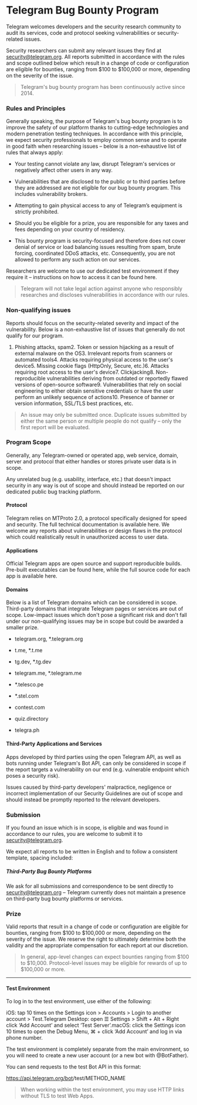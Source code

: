 # Telegram Bug Bounty Program

Telegram welcomes developers and the security research community to audit its services, code and protocol seeking vulnerabilities or security-related issues.

Security researchers can submit any relevant issues they find at security@telegram.org. All reports submitted in accordance with the rules and scope outlined below which result in a change of code or configuration are eligible for bounties, ranging from $100 to $100,000 or more, depending on the severity of the issue.

> Telegram's bug bounty program has been continuously active since 2014.

### Rules and Principles

Generally speaking, the purpose of Telegram's bug bounty program is to improve the safety of our platform thanks to cutting-edge technologies and modern penetration testing techniques. In accordance with this principle, we expect security professionals to employ common sense and to operate in good faith when researching issues – below is a non-exhaustive list of rules that always apply:

- Your testing cannot violate any law, disrupt Telegram's services or negatively affect other users in any way.

- Vulnerabilities that are disclosed to the public or to third parties before they are addressed are not eligible for our bug bounty program. This includes vulnerability brokers.

- Attempting to gain physical access to any of Telegram’s equipment is strictly prohibited.

- Should you be eligible for a prize, you are responsible for any taxes and fees depending on your country of residency.

- This bounty program is security-focused and therefore does not cover denial of service or load balancing issues resulting from spam, brute forcing, coordinated DDoS attacks, etc. Consequently, you are not allowed to perform any such action on our services.

Researchers are welcome to use our dedicated test environment if they require it – instructions on how to access it can be found here.

> Telegram will not take legal action against anyone who responsibly researches and discloses vulnerabilities in accordance with our rules.

### Non-qualifying issues

Reports should focus on the security-related severity and impact of the vulnerability. Below is a non-exhaustive list of issues that generally do not qualify for our program.

1. Phishing attacks, spam2. Token or session hijacking as a result of external malware on the OS3. Irrelevant reports from scanners or automated tools4. Attacks requiring physical access to the user's device5. Missing cookie flags (HttpOnly, Secure, etc.)6. Attacks requiring root access to the user's device7. Clickjacking8. Non-reproducible vulnerabilities deriving from outdated or reportedly flawed versions of open-source software9. Vulnerabilities that rely on social engineering to either obtain sensitive credentials or have the user perform an unlikely sequence of actions10. Presence of banner or version information, SSL/TLS best practices, etc.

> An issue may only be submitted once. Duplicate issues submitted by either the same person or multiple people do not qualify – only the first report will be evaluated.

### Program Scope

Generally, any Telegram-owned or operated app, web service, domain, server and protocol that either handles or stores private user data is in scope.

Any unrelated bug (e.g. usability, interface, etc.) that doesn't impact security in any way is out of scope and should instead be reported on our dedicated public bug tracking platform.

#### Protocol

Telegram relies on MTProto 2.0, a protocol specifically designed for speed and security. The full technical documentation is available here. We welcome any reports about vulnerabilities or design flaws in the protocol which could realistically result in unauthorized access to user data.

#### Applications

Official Telegram apps are open source and support reproducible builds. Pre-built executables can be found here, while the full source code for each app is available here.

#### Domains

Below is a list of Telegram domains which can be considered in scope. Third-party domains that integrate Telegram pages or services are out of scope. Low-impact issues which don't pose a significant risk and don't fall under our non-qualifying issues may be in scope but could be awarded a smaller prize.

- telegram.org, *.telegram.org

- t.me, *.t.me

- tg.dev, *.tg.dev

- telegram.me, *.telegram.me

- *.telesco.pe

- *.stel.com

- contest.com

- quiz.directory

- telegra.ph

#### Third-Party Applications and Services

Apps developed by third parties using the open Telegram API, as well as bots running under Telegram's Bot API, can only be considered in scope if the report targets a vulnerability on our end (e.g. vulnerable endpoint which poses a security risk).

Issues caused by third-party developers' malpractice, negligence or incorrect implementation of our Security Guidelines are out of scope and should instead be promptly reported to the relevant developers.

### Submission

If you found an issue which is in scope, is eligible and was found in accordance to our rules, you are welcome to submit it to security@telegram.org.

We expect all reports to be written in English and to follow a consistent template, spacing included:

##### Third-Party Bug Bounty Platforms

We ask for all submissions and correspondence to be sent directly to security@telegram.org – Telegram currently does not maintain a presence on third-party bug bounty platforms or services.

### Prize

Valid reports that result in a change of code or configuration are eligible for bounties, ranging from $100 to $100,000 or more, depending on the severity of the issue. We reserve the right to ultimately determine both the validity and the appropriate compensation for each report at our discretion.

> In general, app-level changes can expect bounties ranging from $100 to $10,000. Protocol-level issues may be eligible for rewards of up to $100,000 or more.

---

#### Test Environment

To log in to the test environment, use either of the following:

iOS: tap 10 times on the Settings icon > Accounts > Login to another account > Test.Telegram Desktop: open ☰ Settings > Shift + Alt + Right click ‘Add Account’ and select ‘Test Server’.macOS: click the Settings icon 10 times to open the Debug Menu, ⌘ + click ‘Add Account’ and log in via phone number.

The test environment is completely separate from the main environment, so you will need to create a new user account (or a new bot with @BotFather).

You can send requests to the test Bot API in this format:

https://api.telegram.org/bot<token>/test/METHOD_NAME

> When working within the test environment, you may use HTTP links without TLS to test Web Apps.

